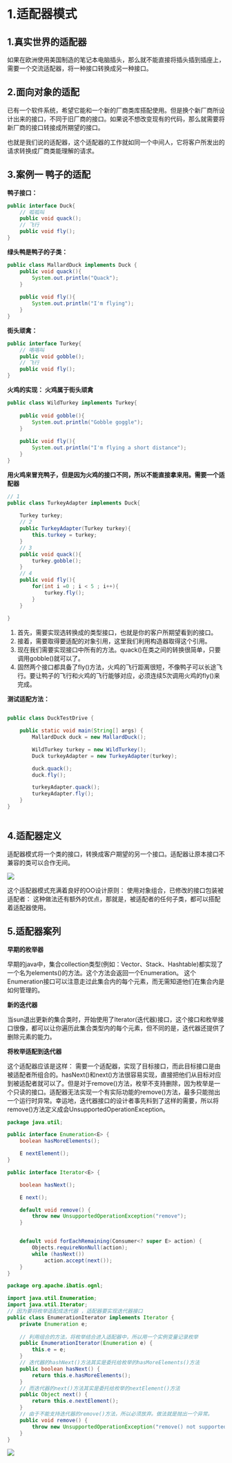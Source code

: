 # 1.适配器模式





## 1.真实世界的适配器

如果在欧洲使用美国制造的笔记本电脑插头，那么就不能直接将插头插到插座上，需要一个交流适配器，将一种接口转换成另一种接口。



## 2.面向对象的适配

已有一个软件系统，希望它能和一个新的厂商类库搭配使用。但是换个新厂商所设计出来的接口，不同于旧厂商的接口。如果说不想改变现有的代码，那么就需要将新厂商的接口转接成所期望的接口。

也就是我们说的适配器，这个适配器的工作就如同一个中间人，它将客户所发出的请求转换成厂商类能理解的请求。







## 3.案例一 鸭子的适配



**鸭子接口：**

```java
public interface Duck{
    // 呱呱叫
    public void quack();
    // 飞行
    public void fly();
}
```



**绿头鸭是鸭子的子类：**

```java
public class MallardDuck implements Duck {
    public void quack(){
        System.out.println("Quack");
    }
    
    public void fly(){
        System.out.println("I'm flying");
    }
}
```



**街头顽禽：**

```java
public interface Turkey{
    // 咯咯叫
    public void gobble();
    // 飞行
    public void fly();
}
```

**火鸡的实现：  火鸡属于街头顽禽**

```java
public class WildTurkey implements Turkey{
    
    public void gobble(){
        System.out.println("Gobble goggle");
    }
    
    public void fly(){
        System.out.println("I'm flying a short distance");
    }
}
```



**用火鸡来冒充鸭子，但是因为火鸡的接口不同，所以不能直接拿来用。需要一个适配器**

```java
// 1
public class TurkeyAdapter implements Duck{
    
    Turkey turkey;
    // 2
    public TurkeyAdapter(Turkey turkey){
        this.turkey = turkey;
    }
    // 3
    public void quack(){
        turkey.gobble();
    }
    // 4
    public void fly(){
        for(int i =0 ; i < 5 ; i++){
            turkey.fly();
        }
    }
    
}
```

1. 首先，需要实现选转换成的类型接口，也就是你的客户所期望看到的接口。
2. 接着，需要取得要适配的对象引用，这里我们利用构造器取得这个引用。
3. 现在我们需要实现接口中所有的方法。quack()在类之间的转换很简单，只要调用gobble()就可以了。
4. 固然两个接口都具备了fly()方法，火鸡的飞行距离很短，不像鸭子可以长途飞行。要让鸭子的飞行和火鸡的飞行能够对应，必须连续5次调用火鸡的fly()来完成。



**测试适配方法：**

```java

public class DuckTestDrive {

    public static void main(String[] args) {
        MallardDuck duck = new MallardDuck();

        WildTurkey turkey = new WildTurkey();
        Duck turkeyAdapter = new TurkeyAdapter(turkey);

        duck.quack();
        duck.fly();

        turkeyAdapter.quack();
        turkeyAdapter.fly();
    }
}



```





## 4.适配器定义

适配器模式将一个类的接口，转换成客户期望的另一个接口。适配器让原本接口不兼容的类可以合作无间。



![](../images/适配器模式1.png)



这个适配器模式充满着良好的OO设计原则： 使用对象组合，已修改的接口包装被适配者： 这种做法还有额外的优点，那就是，被适配者的任何子类，都可以搭配着适配器使用。



## 5.适配器案列

**早期的枚举器**

早期的java中，集合collection类型(例如：Vector、Stack、Hashtable)都实现了一个名为elements()的方法。这个方法会返回一个Enumeration。 这个Enumeration接口可以注意走过此集合内的每个元素，而无需知道他们在集合内是如何管理的。

**新的迭代器**

当sun退出更新的集合类时，开始使用了Iterator(迭代器)接口，这个接口和枚举接口很像，都可以让你遍历此集合类型内的每个元素，但不同的是，迭代器还提供了删除元素的能力。

**将枚举适配到迭代器**

这个适配器应该是这样： 需要一个适配器，实现了目标接口，而此目标接口是由被适配者所组合的。hasNext()和next()方法很容易实现，直接把他们从目标对应到被适配者就可以了。但是对于remove()方法，枚举不支持删除，因为枚举是一个只读的接口。适配器无法实现一个有实际功能的remove()方法，最多只能抛出一个运行时异常。幸运地，迭代器接口的设计者事先料到了这样的需要，所以将remove()方法定义成会UnsupportedOperationException。



```java
package java.util;

public interface Enumeration<E> {
    boolean hasMoreElements();

    E nextElement();
}

```



```java
public interface Iterator<E> {

    boolean hasNext();

    E next();

    default void remove() {
        throw new UnsupportedOperationException("remove");
    }


    default void forEachRemaining(Consumer<? super E> action) {
        Objects.requireNonNull(action);
        while (hasNext())
            action.accept(next());
    }
}

```



```java
package org.apache.ibatis.ognl;

import java.util.Enumeration;
import java.util.Iterator;
// 因为要将枚举适配成迭代器 ，适配器要实现迭代器接口
public class EnumerationIterator implements Iterator {
    private Enumeration e;
		
    // 利用组合的方法，将枚举结合进入适配器中，所以用一个实例变量记录枚举
    public EnumerationIterator(Enumeration e) {
        this.e = e;
    }
	// 迭代器的hashNext()方法其实是委托给枚举的hasMoreElements()方法
    public boolean hasNext() {
        return this.e.hasMoreElements();
    }
	// 而迭代器的next()方法其实是委托给枚举的nextElement()方法
    public Object next() {
        return this.e.nextElement();
    }
	// 由于不能支持迭代器的remove()方法，所以必须放弃。做法就是抛出一个异常。
    public void remove() {
        throw new UnsupportedOperationException("remove() not supported by Enumeration");
    }
}

```



![](../images/适配器模式2.png)
